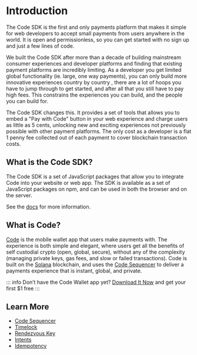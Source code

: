 # Introduction

The Code SDK is the first and only payments platform that makes it simple for web developers to accept small payments from users anywhere in the world. It is open and permissionless, so you can get started with no sign up and just a few lines of code.

We built the Code SDK after more than a decade of building mainstream consumer experiences and developer platforms and finding that existing payment platforms are incredibly limiting. As a developer you get limited global functionality (ie. large, one way payments), you can only build more innovative experiences country by country , there are a lot of hoops you have to jump through to get started, and after all that you still have to pay high fees. This constrains the experiences you can build, and the people you can build for.

The Code SDK changes this. It provides a set of tools that allows you to embed a "Pay with Code" button in your web experience and charge users as little as 5 cents, unlocking new and exciting experiences not previously possible with other payment platforms. The only cost as a developer is a flat 1 penny fee collected out of each payment to cover blockchain transaction costs.

##  What is the Code SDK?

The Code SDK is a set of JavaScript packages that allow you to integrate Code into your website or web app. The SDK is available as a set of JavaScript packages on npm, and can be used in both the browser and on the server.

See the [docs](https://code-wallet.github.io/code-sdk/docs/guide/introduction) for more information.


##  What is Code?

[Code](https://getcode.com) is the mobile wallet app that users make payments with. The experience is both simple and elegant, where users get all the benefits of self custodial crypto (open, global, secure), without any of the complexity (managing private keys, gas fees, and slow or failed transactions). Code is built on the [Solana](https://solana.com/) blockchain, and uses the [Code Sequencer](https://code-wallet.github.io/code-sdk/docs/reference/sequencer.html) to deliver a payments experience that is instant, global, and private. 

::: info Don’t have the Code Wallet app yet?
[Download It Now](https://www.getcode.com/#Download) and get your first $1 free
:::

## Learn More

* [Code Sequencer](../reference/sequencer)
* [Timelock](../reference/timelock)
* [Rendezvous Key](../reference/rendezvous)
* [Intents](../intents/introduction)
* [Idempotency](../reference/idempotency)
